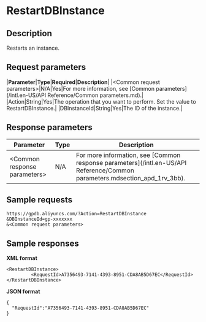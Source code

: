 # RestartDBInstance

## Description

Restarts an instance.

## Request parameters

|**Parameter**|**Type**|**Required**|**Description**|
|<Common request parameters\>|N/A|Yes|For more information, see [Common parameters](/intl.en-US/API Reference/Common parameters.md).|
|Action|String|Yes|The operation that you want to perform. Set the value to RestartDBInstance.|
|DBInstanceId|String|Yes|The ID of the instance.|

## Response parameters

|Parameter|Type|Description|
|---------|----|-----------|
|<Common response parameters\>|N/A|For more information, see [Common response parameters](/intl.en-US/API Reference/Common parameters.mdsection_apd_1rv_3bb).|

## Sample requests

```
https://gpdb.aliyuncs.com/?Action=RestartDBInstance
&DBInstanceId=gp-xxxxxxx
&<Common request parameters>
```

## Sample responses

**XML format**

```
<RestartDBInstance>
         <RequestId>A7356493-7141-4393-8951-CDA8AB5D67EC</RequestId>
</RestartDBInstance>
```

**JSON format**

```
{
  "RequestId":"A7356493-7141-4393-8951-CDA8AB5D67EC"
}
```

